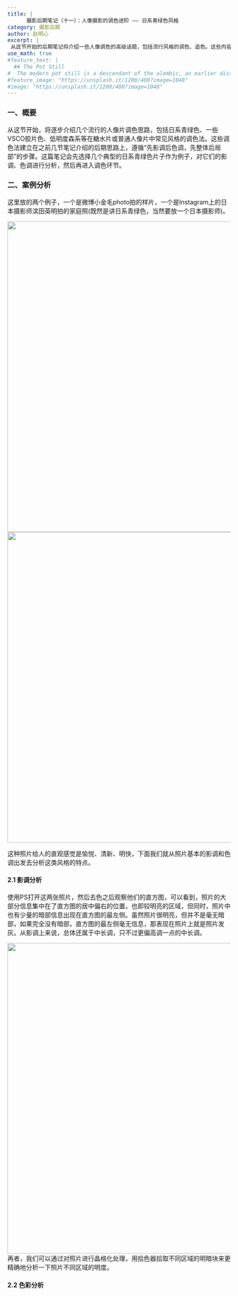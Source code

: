 ```yaml
---
title: |
      摄影后期笔记（十一）：人像摄影的调色进阶 —— 日系青绿色风格
category: 摄影后期
author: 赵明心
excerpt: |
 从这节开始的后期笔记将介绍一些人像调色的高级话题，包括流行风格的调色、追色。这些内容选自不同的网络课程和书籍，主要有商业摄影师刘杨在高高手的商业人像精修课程、某版本的美术专业《色彩构成》教材、Youtube上一些国外摄影师的视频教程等。案例来自于微博和Instagram上一些摄影师分享的作品，引用这些出色的作品是出于学习目的而非商业用途，会注明作者与出处，如有任何侵权将会删除。
use_math: true
#feature_text: |
  ## The Pot Still
#  The modern pot still is a descendant of the alembic, an earlier distillation device
#feature_image: "https://unsplash.it/1200/400?image=1048"
#image: "https://unsplash.it/1200/400?image=1048"
---
```


### 一、概要

从这节开始，将逐步介绍几个流行的人像片调色思路，包括日系青绿色、一些VSCO胶片色、低明度森系等在糖水片或普通人像片中常见风格的调色法。这些调色法建立在之前几节笔记介绍的后期思路上，遵循“先影调后色调，先整体后局部”的步骤。这篇笔记会先选择几个典型的日系青绿色片子作为例子，对它们的影调、色调进行分析，然后再进入调色环节。

### 二、案例分析
这里放的两个例子，一个是微博小金毛photo拍的样片，一个是Instagram上的日本摄影师滨田英明拍的家庭照(既然是讲日系青绿色，当然要放一个日本摄影师)。
<center>
<img src="http://wx4.sinaimg.cn/large/41f56ddcly1fqq7lq2ks9j214l0r2jxk.jpg" width="700px">
</center>

<center>
<img src="http://wx3.sinaimg.cn/large/41f56ddcly1fqq7lqie0vj20kq0krwfk.jpg" width="700px">
</center>

这种照片给人的直观感觉是愉悦、清新、明快，下面我们就从照片基本的影调和色调出发去分析这类风格的特点。

#### 2.1 影调分析
使用PS打开这两张照片，然后去色之后观察他们的直方图，可以看到，照片的大部分信息集中在了直方图的居中偏右的位置，也即较明亮的区域，但同时，照片中也有少量的暗部信息出现在直方图的最左侧。虽然照片很明亮，但并不是毫无暗部，如果完全没有暗部，直方图的最左侧毫无信息，那表现在照片上就是照片发灰。从影调上来说，总体还属于中长调，只不过更偏高调一点的中长调。
<center>
<img src="http://wx1.sinaimg.cn/large/41f56ddcly1fqq7lqwfraj21380m2ae3.jpg" width="700px">
</center>
再者，我们可以通过对照片进行晶格化处理，用拾色器拾取不同区域的明暗块来更精确地分析一下照片不同区域的明度。

#### 2.2 色彩分析

